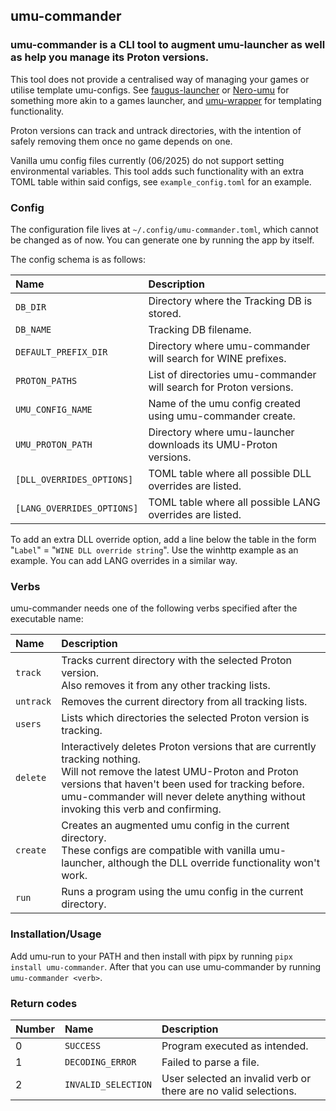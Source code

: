 ## umu-commander
### umu-commander is a CLI tool to augment umu-launcher as well as help you manage its Proton versions.

This tool does not provide a centralised way of managing your games or utilise template umu-configs. See [faugus-launcher](https://github.com/Faugus/faugus-launcher) or [Nero-umu](https://github.com/SeongGino/Nero-umu) for something more akin to a games launcher, and [umu-wrapper](https://github.com/korewaChino/umu-wrapper) for templating functionality. 

Proton versions can track and untrack directories, with the intention of safely removing them once no game depends on one.

Vanilla umu config files currently (06/2025) do not support setting environmental variables. This tool adds such functionality with an extra TOML table within said configs, see `example_config.toml` for an example.

### Config
The configuration file lives at `~/.config/umu-commander.toml`, which cannot be changed as of now. You can generate one by running the app by itself.

The config schema is as follows:

| Name                       | Description                                                        |
|:---------------------------|:-------------------------------------------------------------------|
| `DB_DIR`                   | Directory where the Tracking DB is stored.                         |
| `DB_NAME`                  | Tracking DB filename.                                              |
| `DEFAULT_PREFIX_DIR`       | Directory where umu-commander will search for WINE prefixes.       |
| `PROTON_PATHS`             | List of directories umu-commander will search for Proton versions. |
| `UMU_CONFIG_NAME`          | Name of the umu config created using umu-commander create.         |
| `UMU_PROTON_PATH`          | Directory where umu-launcher downloads its UMU-Proton versions.    |
| `[DLL_OVERRIDES_OPTIONS]`  | TOML table where all possible DLL overrides are listed.            |
| `[LANG_OVERRIDES_OPTIONS]` | TOML table where all possible LANG overrides are listed.           |

To add an extra DLL override option, add a line below the table in the form "`Label`" = "`WINE DLL override string`". Use the winhttp example as an example. You can add LANG overrides in a similar way.

### Verbs
umu-commander needs one of the following verbs specified after the executable name:

| Name      | Description                                                                                                                                                                                                                                                                  |
|:----------|:-----------------------------------------------------------------------------------------------------------------------------------------------------------------------------------------------------------------------------------------------------------------------------|
| `track`   | Tracks current directory with the selected Proton version.<br/>Also removes it from any other tracking lists.                                                                                                                                                                |
| `untrack` | Removes the current directory from all tracking lists.                                                                                                                                                                                                                       |
| `users`   | Lists which directories the selected Proton version is tracking.                                                                                                                                                                                                             |
| `delete`  | Interactively deletes Proton versions that are currently tracking nothing.<br/>Will not remove the latest UMU-Proton and Proton versions that haven't been used for tracking before.<br/>umu-commander will never delete anything without invoking this verb and confirming. |
| `create`  | Creates an augmented umu config in the current directory.<br/>These configs are compatible with vanilla umu-launcher, although the DLL override functionality won't work.                                                                                                    |
| `run`     | Runs a program using the umu config in the current directory.                                                                                                                                                                                                                |

### Installation/Usage
Add umu-run to your PATH and then install with pipx by running `pipx install umu-commander`. After that you can use umu-commander by running `umu-commander <verb>`. 

### Return codes
| Number | Name                | Description                                                     |
|:-------|:--------------------|:----------------------------------------------------------------|
| 0      | `SUCCESS`           | Program executed as intended.                                   |
| 1      | `DECODING_ERROR`    | Failed to parse a file.                                         |
| 2      | `INVALID_SELECTION` | User selected an invalid verb or there are no valid selections. |
